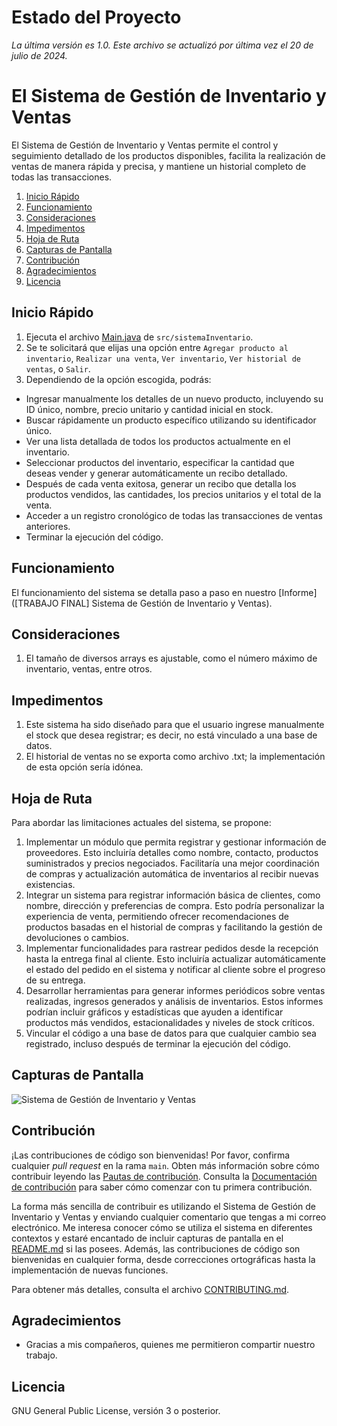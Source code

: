 # Estado del Proyecto

_La última versión es 1.0. Este archivo se actualizó por última vez el 20 de julio de 2024._

# El Sistema de Gestión de Inventario y Ventas

El Sistema de Gestión de Inventario y Ventas permite el control y seguimiento detallado de los productos disponibles, facilita la realización de ventas de manera rápida y precisa, y mantiene un historial completo de todas las transacciones.

1. [Inicio Rápido](#inicio-rápido)
2. [Funcionamiento](#funcionamiento)
3. [Consideraciones](#consideraciones)
4. [Impedimentos](#impedimentos)
5. [Hoja de Ruta](#hoja-de-ruta)
6. [Capturas de Pantalla](#capturas-de-pantalla)
7. [Contribución](#contribución)
8. [Agradecimientos](#agradecimientos)
9. [Licencia](#licencia)

## Inicio Rápido

1. Ejecuta el archivo [Main.java](src/sistemaInventario) de `src/sistemaInventario`.
2. Se te solicitará que elijas una opción entre `Agregar producto al inventario`, `Realizar una venta`, `Ver inventario`, `Ver historial de ventas`, o `Salir`.
3. Dependiendo de la opción escogida, podrás:
* Ingresar manualmente los detalles de un nuevo producto, incluyendo su ID único, nombre, precio unitario y cantidad inicial en stock.
* Buscar rápidamente un producto específico utilizando su identificador único.
* Ver una lista detallada de todos los productos actualmente en el inventario.
* Seleccionar productos del inventario, especificar la cantidad que deseas vender y generar automáticamente un recibo detallado.
* Después de cada venta exitosa, generar un recibo que detalla los productos vendidos, las cantidades, los precios unitarios y el total de la venta.
* Acceder a un registro cronológico de todas las transacciones de ventas anteriores.
* Terminar la ejecución del código.

## Funcionamiento

El funcionamiento del sistema se detalla paso a paso en nuestro [Informe]([TRABAJO FINAL] Sistema de Gestión de Inventario y Ventas).

## Consideraciones
1. El tamaño de diversos arrays es ajustable, como el número máximo de inventario, ventas, entre otros.

## Impedimentos
1. Este sistema ha sido diseñado para que el usuario ingrese manualmente el stock que desea registrar; es decir, no está vinculado a una base de datos.
2. El historial de ventas no se exporta como archivo .txt; la implementación de esta opción sería idónea.

## Hoja de Ruta
Para abordar las limitaciones actuales del sistema, se propone:
1. Implementar un módulo que permita registrar y gestionar información de proveedores. Esto incluiría detalles como nombre, contacto, productos suministrados y precios negociados. Facilitaría una mejor coordinación de compras y actualización automática de inventarios al recibir nuevas existencias.
2. Integrar un sistema para registrar información básica de clientes, como nombre, dirección y preferencias de compra. Esto podría personalizar la experiencia de venta, permitiendo ofrecer recomendaciones de productos basadas en el historial de compras y facilitando la gestión de devoluciones o cambios.
3. Implementar funcionalidades para rastrear pedidos desde la recepción hasta la entrega final al cliente. Esto incluiría actualizar automáticamente el estado del pedido en el sistema y notificar al cliente sobre el progreso de su entrega.
4. Desarrollar herramientas para generar informes periódicos sobre ventas realizadas, ingresos generados y análisis de inventarios. Estos informes podrían incluir gráficos y estadísticas que ayuden a identificar productos más vendidos, estacionalidades y niveles de stock críticos. 
5. Vincular el código a una base de datos para que cualquier cambio sea registrado, incluso después de terminar la ejecución del código.

## Capturas de Pantalla

![Sistema de Gestión de Inventario y Ventas](imagenes/sistema-inventario-y-ventas.png)

## Contribución

¡Las contribuciones de código son bienvenidas! Por favor, confirma cualquier _pull request_ en la rama `main`. Obten más información sobre cómo contribuir leyendo las [Pautas de contribución](https://contributing.bitwarden.com/contributing/). Consulta la [Documentación de contribución](https://contributing.bitwarden.com/) para saber cómo comenzar con tu primera contribución.

La forma más sencilla de contribuir es utilizando el Sistema de Gestión de Inventario y Ventas y enviando cualquier comentario que tengas a mi correo electrónico. Me interesa conocer cómo se utiliza el sistema en diferentes contextos y estaré encantado de incluir capturas de pantalla en el [README.md](README.md) si las posees. Además, las contribuciones de código son bienvenidas en cualquier forma, desde correcciones ortográficas hasta la implementación de nuevas funciones.

Para obtener más detalles, consulta el archivo [CONTRIBUTING.md](CONTRIBUTING.md).

## Agradecimientos

* Gracias a mis compañeros, quienes me permitieron compartir nuestro trabajo.

## Licencia

GNU General Public License, versión 3 o posterior.
